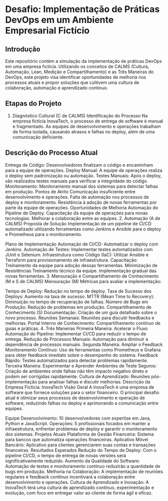 # Desafio: Implementação de Práticas DevOps em um Ambiente Empresarial Fictício
## Introdução

Este repositório contém a simulação da implementação de práticas DevOps em uma empresa fictícia. Utilizando os conceitos de CALMS (Cultura, Automação, Lean, Medição e Compartilhamento) e as Três Maneiras do DevOps, este projeto visa identificar oportunidades de melhoria nos processos atuais e propor soluções que cultivem uma cultura de colaboração, automação e aprendizado contínuo.

## Etapas do Projeto
1. Diagnóstico Cultural (C de CALMS)
Identificação do Processo
Na empresa fictícia InovaTech, o processo de entrega de software é manual e fragmentado. As equipes de desenvolvimento e operações trabalham de forma isolada, causando atrasos e falhas no deploy, além de uma comunicação deficiente.

## Descrição do Processo Atual
Entrega de Código: Desenvolvedores finalizam o código e encaminham para a equipe de operações.
Deploy Manual: A equipe de operações realiza o deploy sem padronização ou automação.
Testes Manuais: Após o deploy, são realizados testes manuais para verificar a integridade do código.
Monitoramento: Monitoramento manual dos sistemas para detectar falhas em produção.
Pontos de Atrito
Comunicação insuficiente entre desenvolvimento e operações.
Falta de automação nos processos de deploy e monitoramento.
Resistência à adoção de novas ferramentas por parte da equipe de operações.
Oportunidades de Melhoria
Automação do Pipeline de Deploy.
Capacitação da equipe de operações para novas tecnologias.
Melhorar a colaboração entre as equipes.
2. Automação (A de CALMS)
Proposta de Solução
Implementação de um pipeline de CI/CD automatizado utilizando ferramentas como Jenkins e Ansible para o deploy e Prometheus para o monitoramento.

Plano de Implementação
Automação de CI/CD: Automatizar o deploy com Jenkins.
Automação de Testes: Implementar testes automatizados com JUnit e Selenium.
Infraestrutura como Código (IaC): Utilizar Ansible e Terraform para provisionamento de infraestrutura.
Capacitação: Treinamento da equipe para adoção dessas ferramentas.
Minimização de Resistências
Treinamento técnico da equipe.
Implementação gradual das novas ferramentas.
3. Mensuração e Compartilhamento de Conhecimento (M e S de CALMS)
Mensuração (M)
Métricas para avaliar a implementação:

Tempo de Deploy: Redução no tempo de deploy.
Taxa de Sucesso dos Deploys: Aumento na taxa de sucesso.
MTTR (Mean Time to Recovery): Diminuição no tempo de recuperação de falhas.
Número de Bugs em Produção: Redução de problemas em produção.
Compartilhamento de Conhecimento (S)
Documentação: Criação de um guia detalhado sobre o novo processo.
Reuniões Semanais: Reuniões para discutir feedbacks e melhorias.
Portal Interno de Conhecimento: Compartilhamento contínuo de guias e práticas.
4. Três Maneiras
Primeira Maneira: Acelerar o Fluxo
Automação do Pipeline: Implementar CI/CD para reduzir o tempo de entrega.
Redução de Processos Manuais: Automação para diminuir a dependência de processos manuais.
Segunda Maneira: Ampliar o Feedback
Monitoramento Contínuo: Uso de ferramentas como Prometheus e Grafana para obter feedback imediato sobre o desempenho do sistema.
Feedback Rápido: Testes automatizados para detectar problemas rapidamente.
Terceira Maneira: Experimentar e Aprender
Ambientes de Teste Seguros: Criação de ambientes onde falhas não têm impacto negativo direto e podem ser corrigidas rapidamente.
Cultura de Aprendizado: Reuniões pós-implementação para analisar falhas e discutir melhorias.
Descrição da Empresa Fictícia: InovaTech
Visão Geral
A InovaTech é uma empresa de software que fornece soluções para o setor financeiro. O principal desafio atual é otimizar seus processos de desenvolvimento e operação de software, reduzindo falhas no deploy e aprimorando a comunicação entre equipes.

Equipe
Desenvolvimento: 10 desenvolvedores com expertise em Java, Python e JavaScript.
Operações: 5 profissionais focados em manter a infraestrutura, enfrentar problemas de deploy e garantir o monitoramento dos sistemas.
Projetos Atuais
Plataforma de Gestão Financeira: Sistema para bancos que automatiza operações financeiras.
Aplicativo Móvel Bancário: Aplicativo para clientes gerenciarem suas contas e transações financeiras.
Resultados Esperados
Redução do Tempo de Deploy: Com o pipeline CI/CD, o tempo de entrega de novas versões será significativamente reduzido.
Aumento da Qualidade do Software: Automação de testes e monitoramento contínuo reduzirão a quantidade de bugs em produção.
Melhoria na Colaboração: A implementação de reuniões regulares e feedback contínuo incentivará a colaboração entre desenvolvimento e operações.
Cultura de Aprendizado e Inovação: A InovaTech terá uma cultura de aprendizado contínuo, experimentação e evolução, com foco em entregar valor ao cliente de forma ágil e eficaz.
